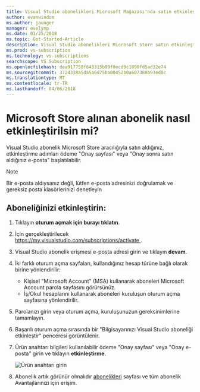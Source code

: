 ```yaml
---
title: Visual Studio abonelikleri Microsoft Mağazası'nda satın etkinleştirme | Microsoft Docs
author: evanwindom
ms.author: jaunger
manager: evelynp
ms.date: 01/25/2018
ms.topic: Get-Started-Article
description: Visual Studio abonelikleri Microsoft Store satın etkinleştirme konusunda bilgi edinin.
ms.prod: vs-subscription
ms.technology: vs-subscriptions
searchscope: VS Subscription
ms.openlocfilehash: dea917758f643315b99f0ecd9c1890fd5ad32e74
ms.sourcegitcommit: 3724338a5da5a6d75ba00452b0a607388b93ed0c
ms.translationtype: MT
ms.contentlocale: tr-TR
ms.lasthandoff: 04/06/2018
---
```

# <a name="how-do-i-activate-a-subscription-acquired-from-the-microsoft-store"></a>Microsoft Store alınan abonelik nasıl etkinleştirilsin mi?
Visual Studio abonelik Microsoft Store aracılığıyla satın aldığınız, etkinleştirme adımları ödeme "Onay sayfası" veya "Onay sonra satın aldığınız e-posta" başlatılabilir. 

> [!NOTE] 
> Bir e-posta aldıysanız değil, lütfen e-posta adresinizi doğrulamak ve gereksiz posta klasörlerinizi denetleyin 
  
## <a name="activate-your-subscription"></a>Aboneliğinizi etkinleştirin: 
1. Tıklayın **oturum açmak için burayı tıklatın**. 
2. İçin gerçekleştirilecek [ https://my.visualstudio.com/subscriptions/activate ](https://my.visualstudio.com/subscriptions/activate?wt.mc_id=o~msft~docs).
3. Visual Studio abonelik erişmesi e-posta adresi girin ve tıklayın **devam**.
4. İki farklı oturum açma sayfaları, kullandığınız hesap türüne bağlı olarak birine yönlendirilir:
    - Kişisel "Microsoft Account" (MSA) kullanarak aboneleri Microsoft Account parola sayfasını görürsünüz.
    - İş/Okul hesaplarını kullanarak aboneleri kuruluşun oturum açma sayfasına yönlendirilir.  
6. Parolanızı girin veya oturum açma, kuruluşunuzun gereksinimlerine tamamlayın.
7. Başarılı oturum açma sırasında bir "Bilgisayarınızı Visual Studio aboneliği etkinleştir" penceresi görüntülenir.
8. Ürün anahtarı bilgileri kullanılabilir ödeme "Onay sayfası" veya "Onay e-posta" girin ve tıklayın **etkinleştirme**.

    ![Ürün anahtarı girin](_img/buy-retail/enter-product-key.png)

9. Abonelik artık görünür olmalıdır [abonelikleri](https://my.visualstudio.com/subscriptions?wt.mc_id=o~msft~docs) sayfası ve tüm abonelik Avantajlarınızı için erişim. 

